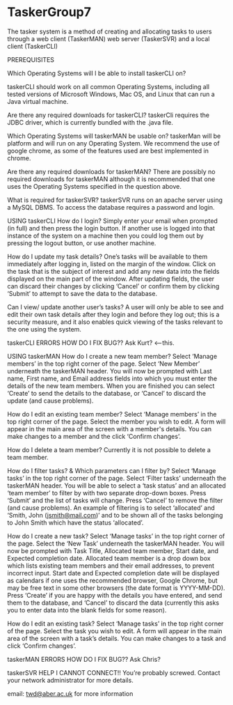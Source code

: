 # TaskerGroup7

The tasker system is a method of creating and allocating tasks to users through a web client (TaskerMAN) web server (TaskerSVR) and a local client (TaskerCLI)

PREREQUISITES

Which Operating Systems will I be able to install taskerCLI on?

taskerCLI should work on all common Operating Systems, including all tested versions of Microsoft Windows, Mac OS, and Linux that can run a Java virtual machine.



Are there any required downloads for taskerCLI?
taskerCli requires the JDBC driver, which is currently bundled with the .java file.

Which Operating Systems will taskerMAN be usable on?
taskerMan will be platform and will run on any Operating System. We recommend the use of google chrome, as some of the features used are best implemented in chrome. 

Are there any required downloads for taskerMAN?
There are possibly no required downloads for taskerMAN although it is recommended that one uses the Operating Systems specified in the question above.

What is required for taskerSVR?
taskerSVR runs on an apache server using a MySQL DBMS. To access the database requires a password and login.


USING taskerCLI
How do I login?
Simply enter your email when prompted (in full) and then press the login button. If another use is logged into that instance of the system on a machine then you could log them out by pressing the logout button, or use another machine.

How do I update my task details?
One’s tasks will be available to them immediately after logging in, listed on the margin of the window. Click on the task that is the subject of interest and add any new data into the fields displayed on the main part of the window. After updating fields, the user can discard their changes by clicking ‘Cancel’ or confirm them by clicking ‘Submit’ to attempt to save the data to the database.

Can I view/ update another user’s tasks?
A user will only be able to see and edit their own task details after they login and before they log out; this is a security measure, and it also enables quick viewing of the tasks relevant to the one using the system.

taskerCLI ERRORS
HOW DO I FIX BUG??
Ask Kurt? <--this.




USING taskerMAN
How do I create a new team member?
Select ‘Manage members’ in the top right corner of the page. Select ‘New Member’ underneath the taskerMAN header. You will now be prompted with Last name, First name, and Email address fields into which you must enter the details of the new team members. When you are finished you can select ‘Create’ to send the details to the database, or ‘Cancel’ to discard the update (and cause problems).

How do I edit an existing team member?
Select ‘Manage members’ in the top right corner of the page. Select the member you wish to edit. A form will appear in the main area of the screen with a member's details. You can make changes to a member and the click ‘Confirm changes’.

How do I delete a team member?
Currently it is not possible to delete a team member.

How do I filter tasks?  &
Which parameters can I filter by?
Select ‘Manage tasks’ in the top right corner of the page. Select ‘Filter tasks’ underneath the taskerMAN header. You will be able to select a ‘task status’ and an allocated ‘team member’ to filter by with two separate drop-down boxes. Press ‘Submit’ and the list of tasks will change. Press ‘Cancel’ to remove the filter (and cause problems). An example of filtering is to select ‘allocated’ and ‘Smith, John (jsmith@mail.com)’ and to be shown all of the tasks belonging to John Smith which have the status ‘allocated’.

How do I create a new task?
Select ‘Manage tasks’ in the top right corner of the page. Select the ‘New Task’ underneath the taskerMAN header. You will now be prompted with Task Title, Allocated team member, Start date, and Expected completion date. Allocated team member is a drop down box which lists existing team members and their email addresses, to prevent incorrect input. Start date and Expected completion date will be displayed as calendars if one uses the recommended browser, Google Chrome, but may be free text in some other browsers (the date format is YYYY-MM-DD). Press ‘Create’ if you are happy with the details you have entered, and send them to the database, and ‘Cancel’ to discard the data (currently this asks you to enter data into the blank fields for some reason).

How do I edit an existing task?
Select ‘Manage tasks’ in the top right corner of the page. Select the task you wish to edit. A form will appear in the main area of the screen with a task’s details. You can make changes to a task and click ‘Confirm changes’.

taskerMAN ERRORS
HOW DO I FIX BUG??
Ask Chris?

taskerSVR
HELP I CANNOT CONNECT!!
You’re probably screwed.
Contact your network administrator for more details.

email: twd@aber.ac.uk for more information

